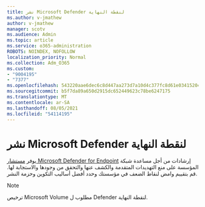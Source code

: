 ```yaml
---
title: نشر Microsoft Defender لنقطة النهاية
ms.author: v-jmathew
author: v-jmathew
manager: scotv
ms.audience: Admin
ms.topic: article
ms.service: o365-administration
ROBOTS: NOINDEX, NOFOLLOW
localization_priority: Normal
ms.collection: Adm_O365
ms.custom:
- "9004195"
- "7377"
ms.openlocfilehash: 543220aae6dec6c8d447aa273d7a10d4c377fc8d61e03415204f5fd2eabe6242
ms.sourcegitcommit: b5f7da89a650d2915dc652449623c78be6247175
ms.translationtype: MT
ms.contentlocale: ar-SA
ms.lasthandoff: 08/05/2021
ms.locfileid: "54114195"
---
```

# <a name="deploy-microsoft-defender-for-endpoint"></a>نشر Microsoft Defender لنقطة النهاية

يوفر [مستشار Microsoft Defender for Endpoint](https://go.microsoft.com/fwlink/?linkid=2146241) إرشادات من أجل مساعدة شبكة المؤسسة على منع التهديدات المتقدمة والكشف عنها والتحقق من وجودها والاستجابة لها. قم بتقييم وامض لنقاط الضعف في مؤسستك وحدد أفضل أساليب التكوين وحزمة النشر.

> [!NOTE]
> ترخيص Microsoft Volume مطلوب ل Defender لنقطة النهاية.
